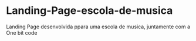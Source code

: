 # Landing-Page-escola-de-musica
 Landing Page desenvolvida ppara uma escola de musica, juntamente com a One bit code
